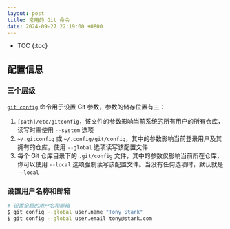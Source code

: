 ```yaml
---
layout: post
title: 常用的 Git 命令
date: 2024-09-27 22:19:00 +0800
---
```


* TOC
{:toc}

## 配置信息

### 三个层级

[`git config`][setup] 命令用于设置 Git 参数，参数的储存位置有三：

1. `[path]/etc/gitconfig`，该文件的参数影响当前系统的所有用户的所有仓库，读写时需使用 `--system` 选项
2. `~/.gitconfig` 或 `~/.config/git/config`，其中的参数影响当前登录用户及其拥有的仓库，使用 `--global` 选项读写该配置文件
3. 每个 Git 仓库目录下的 `.git/config` 文件，其中的参数仅影响当前所在仓库，你可以使用 `--local` 选项强制读写该配置文件。当没有任何选项时，默认就是 `--local`

### 设置用户名称和邮箱

```bash
# 设置全局的用户名和邮箱
$ git config --global user.name "Tony Stark"
$ git config --global user.email tony@stark.com
```

[setup]: https://git-scm.com/book/en/v2/Getting-Started-First-Time-Git-Setup "First-Time Git Setup"